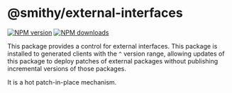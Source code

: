 # @smithy/external-interfaces

[![NPM version](https://img.shields.io/npm/v/@smithy/external-interfaces/latest.svg)](https://www.npmjs.com/package/@smithy/external-interfaces)
[![NPM downloads](https://img.shields.io/npm/dm/@smithy/external-interfaces.svg)](https://www.npmjs.com/package/@smithy/external-interfaces)

This package provides a control for external interfaces.
This package is installed to generated clients with the `^` version range, allowing updates
of this package to deploy patches of external packages without publishing incremental versions of those packages.

It is a hot patch-in-place mechanism. 